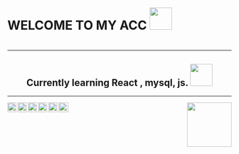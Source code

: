 <h1>WELCOME TO MY ACC <img src=https://s3.getstickerpack.com/storage/uploads/sticker-pack/genshin-impact-nahida/sticker_1.png?19c9118b64e41b7dbb81838878d341ee&d=200x200 width=50px height=50px><h1>
<hr>

<h2><center>
Currently learning React , mysql, js. <img src="https://malibu.sfo3.cdn.digitaloceanspaces.com/2022/12/06/file_10421033_512x512.webp" width=50px height=50px> </center></h2>
<hr>
<img src="https://static-00.iconduck.com/assets.00/c-sharp-c-icon-456x512-9sej0lrz.png" height=22px width=20px align="left">
 <img src="https://cdn-icons-png.flaticon.com/512/5968/5968350.png" height=22px width=20px align="left">
 <img src="https://cdn-icons-png.flaticon.com/512/732/732212.png" height=22px width=20px align="left">
  <img src="https://cdn-icons-png.flaticon.com/512/6132/6132222.png" height=22px width=20px align="left">
  <img src="https://cdn4.iconfinder.com/data/icons/social-media-logos-6/512/121-css3-512.png" height=22px width=20px align="left">
    <img src="https://cdn-icons-png.flaticon.com/512/5968/5968332.png" height=22px width=auto align="left">
  

 
  
  
  
  <img src="https://static.wikia.nocookie.net/gensin-impact/images/e/e4/Icon_Emoji_Paimon%27s_Paintings_19_Nahida_3.png/revision/latest/scale-to-width-down/250?cb=20221124043005"  align="right" width=100px height=100px>
  
  

  
 


